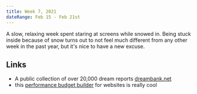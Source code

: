 ```yaml
---
title: Week 7, 2021
dateRange: Feb 15 - Feb 21st
---
```


A slow, relaxing week spent staring at screens while snowed in. Being stuck inside because of snow turns out to not feel much different from any other week in the past year, but it's nice to have a new excuse.

## Links
- A public collection of over 20,000 dream reports [dreambank.net](http://www.dreambank.net/)
- this [performance budget builder](https://codepen.io/bradfrost/pen/EPQVBp/) for websites is really cool 
